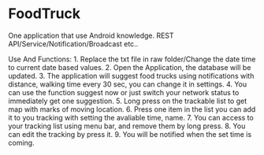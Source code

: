 # FoodTruck
One application that use Android knowledge. REST API/Service/Notification/Broadcast etc..

Use And Functions:
    1. Replace the txt file in raw folder/Change the date time to current date based values.
    2. Open the Application, the database will be updated.
    3. The application will suggest food trucks using notifications with distance, walking time every 30 sec, you can change it in settings.
    4. You can use the function suggest now or just switch your network status to immediately get one suggestion.
    5. Long press on the trackable list to get map with marks of moving location.
    6. Press one item in the list you can add it to you tracking with setting the avaliable time, name.
    7. You can access to your tracking list using menu bar, and remove them by long press.
    8. You can edit the tracking by press it.
    9. You will be notified when the set time is coming.
